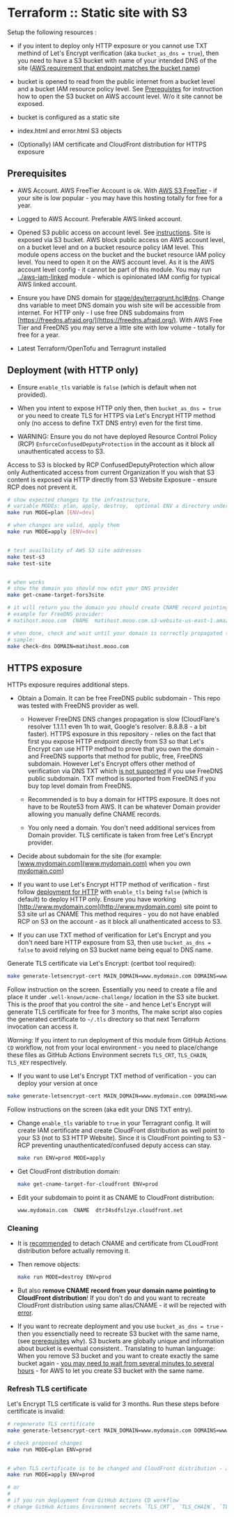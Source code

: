 # Terraform :: Static site with S3

Setup the following resources :

* if you intent to deploy only HTTP exposure or you cannot use TXT methind of Let's Encrypt verification (aka `bucket_as_dns = true`), then you need to have a S3 bucket with name of your intended DNS of the site ([AWS requirement that endpoint matches the bucket name](https://docs.aws.amazon.com/AmazonS3/latest/userguide/WebsiteEndpoints.html?icmpid=docs_amazons3_console#website-endpoint-dns-cname))

* bucket is opened to read from the public internet from a bucket level and a bucket IAM resource policy level. See [Prerequistes](#prerequisites) for instruction how to open the S3 bucket on AWS account level. W/o it site cannot be exposed.

* bucket is configured as a static site

* index.html and error.html S3 objects

* (Optionally) IAM certificate and CloudFront distribution for HTTPS exposure

## Prerequisites

* AWS Account. AWS FreeTier Account is ok. With [AWS S3 FreeTier](https://aws.amazon.com/free/storage/s3/) - if your site is low popular - you may have this hosting totally for free for a year.

* Logged to AWS Account. Preferable AWS linked account.

* Opened S3 public access on account level. See [instructions](https://docs.aws.amazon.com/AmazonS3/latest/userguide/configuring-block-public-access-account.html). Site is exposed via S3 bucket. AWS block public access on AWS account level, on a bucket level and on a bucket resource policy IAM level. This module opens access on the bucket and the bucket resource IAM policy level.
You need to open it on the AWS account level. As it is the AWS account level config - it cannot be part of this module.
You may run  [../aws-iam-linked](../aws-iam-linked) module - which is opinionated IAM config for typical AWS linked account.

* Ensure you have DNS domain for [stage/dev/terragrunt.hcl#dns](stage/dev/terragrunt.hcl). Change dns variable to meet DNS domain you wish site will be accessible from internet. For HTTP only - I use free DNS subdomains from [https://freedns.afraid.org/](https://freedns.afraid.org/). With AWS Free Tier and FreeDNS you may serve a little site with low volume - totally for free for a year.

* Latest Terraform/OpenTofu and Terragrunt installed

## Deployment (with HTTP only)

* Ensure `enable_tls` variable is `false` (which is default when not provided).
* When you intent to expose HTTP only then, then `bucket_as_dns = true`   or you need to create TLS for HTTPS via Let's Encrypt HTTP method only (no access to define TXT DNS entry) even for the first time.

* WARNING: Ensure you do not have deployed Resource Control Policy (RCP) `EnforceConfusedDeputyProtection` in the account as it block all unauthenticated access to S3.

Access to S3 is blocked by RCP ConfusedDeputyProtection which allow only Authenticated access from current Organization
If you wish that S3 content is exposed via HTTP directly from S3 Website Exposure - ensure RCP does not prevent it.

```bash
# show expected changes tp the infrastructure,
# variable MODEs: plan, apply, destroy,  optional ENV a directory under stage directory
make run MODE=plan [ENV=dev]

# when changes are valid, apply them
make run MODE=apply [ENV=dev]


# test availbility of AWS S3 site addresses
make test-s3
make test-site


# when works
# show the domain you should now edit your DNS provider
make get-cname-target-fors3site

# it will return you the domain you should create CNAME record pointing your site domain to this
# example for FreeDNS provider:
# matihost.mooo.com  CNAME  matihost.mooo.com.s3-website-us-east-1.amazonaws.com

# when done, check and wait until your domain is correctly propagated to public resolvers
# sample:
make check-dns DOMAIN=matihost.mooo.com
```

## HTTPS exposure

HTTPs exposure requires additional steps.

* Obtain a Domain. It can be free FreeDNS public subdomain - This repo was tested with FreeDNS provider as well.

  * However FreeDNS DNS changes propagation is slow (CloudFlare's resolver 1.1.1.1 even 1h to wait, Google's resolver: 8.8.8.8 - a bit faster).
  HTTPS exposure in this repository - relies on the fact that first you expose HTTP endpoint directly from S3 so that Let's Encrypt can use HTTP method to prove that you own the domain - and FreeDNS supports that method for public, free, FreeDNS subdomain.
  However  Let's Encrypt offers other method of verification via DNS TXT which [is not supported](https://github.com/acmesh-official/acme.sh/wiki/dnsapi#dns_freedns) if you use FreeDNS public subdomain. TXT method is supported from FreeDNS if you buy top level domain from FreeDNS.

  * Recommended is to buy a domain for HTTPS exposure. It does not have to be Route53 from AWS. It can be whatever Domain provider allowing you manually define CNAME records.

  * You only need a domain. You don't need additional services from Domain provider. TLS certificate is taken from free Let's Encrypt provider.

* Decide about subdomain for the site (for example: [www.mydomain.com](www.mydomain.com) when you own [mydomain.com](mydomain.com))

* If you want to use Let's Encrypt HTTP method of verification - first follow [deployment for HTTP](#deployment-with-http-only) with  `enable_tls` being `false` (which is default) to deploy HTTP only.
Ensure you have working [http://www.mydomain.com](http://www.mydomain.com) site point to S3 site url as CNAME
This method requires - you do not have enabled RCP on S3 on the account - as it block all unathenticated access to S3.

* If you can use TXT method of verification for Let's Encrypt and you don't need bare HTTP exposure from S3, then use `bucket_as_dns = false` to avoid relying on S3 bucket name being equal to DNS name.

Generate TLS certificate via Let's Encrypt: (certbot tool required):

```bash
make generate-letsencrypt-cert MAIN_DOMAIN=www.mydomain.com DOMAINS=www.mydomain.com,mydomain.com
```

Follow instruction on the screen. Essentially you need to create a file and place it under `.well-known/acme-challenge/` location in the S3 site bucket. This is the proof that you control the site - and hence Let's Encrypt will generate TLS certificate for free for 3 months,
The make script also copies the generated certificate to `~/.tls` directory so that next Terraform invocation can access it.

_Warning_: If you intent to run deployment of this module from GitHub Actions `CD` workflow, not from your local environment - you need to place/change these files as GitHub Actions Environment secrets `TLS_CRT`, `TLS_CHAIN`, `TLS_KEY` respectively.

* If you want to use Let's Encrypt TXT method of verification - you can deploy your version at once

```bash
make generate-letsencrypt-cert MAIN_DOMAIN=www.mydomain.com DOMAINS=www.mydomain.com,mydomain.com TLS_MODE=TXT
```

Follow instructions on the screen (aka edit your DNS TXT entry).

* Change `enable_tls` variable to `true` in your Terragrant config.
It will create IAM certificate and create CloudFront distribution as well point to your S3 (not to S3 HTTP Website).
Since it is CloudFront pointing to S3 - RCP preventing unauthenticated/confused deputy access can stay.

    ```bash
    make run ENV=prod MODE=apply
    ```

* Get CloudFront distribution domain:

    ```bash
    make get-cname-target-for-cloudfront ENV=prod
    ```

* Edit your subdomain to point it as CNAME to CloudFront distribution:

    ```txt
    www.mydomain.com  CNAME  dtr34sdfslzye.cloudfront.net
    ```

### Cleaning

* It is [recommended](https://repost.aws/questions/QUAlePGv3PSkmeeEVfRVKpVw/cloudfront-distribution-cannot-be-removed) to detach CNAME and certificate from CLoudFront distribution before actually removing it.

* Then remove objects:

    ```bash
    make run MODE=destroy ENV=prod
    ```

* But also **remove CNAME record from your domain name pointing to CloudFront distribution**!
If you don't do and you want to recreate CloudFront distribution using same alias/CNAME - it will be rejected with [error](https://docs.aws.amazon.com/AmazonCloudFront/latest/DeveloperGuide/troubleshooting-distributions.html#troubleshoot-incorrectly-configured-DNS-record-error).

* If you want to recreate deployment and you use `bucket_as_dns = true` - then you essenctially need to recreate S3 bucket with the same name, (see [prerequisites](#prerequisites) why). S3 buckets are globally unique and information about bucket is eventual consistent.. Translating to human language:
When you remove S3 bucket and you want to create exactly the same bucket again - [you may need to wait from several minutes to several hours](https://serverfault.com/a/770488) - for AWS to let you create S3 bucket with the same name.

### Refresh TLS certificate

Let's Encrypt TLS certificate is valid for 3 months.
Run these steps before certificate is invalid:

```bash
# regenerate TLS certificate
make generate-letsencrypt-cert MAIN_DOMAIN=www.mydomain.com DOMAINS=www.mydomain.com,mydomain.com

# check proposed changes
make run MODE=plan ENV=prod


# when TLS certificate is to be changed and CloudFront distribution - apply
make run MODE=apply ENV=prod

# or
#
# if you run deployment from GitHub Actions CD workflow
# change GitHub Actions Environment secrets `TLS_CRT`, `TLS_CHAIN`, `TLS_KEY` and re-run CD workflow for that environment
```
